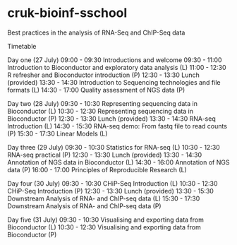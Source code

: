 # cruk-bioinf-sschool
Best practices in the analysis of RNA-Seq and ChIP-Seq data

Timetable

Day one (27 July)
09:00 - 09:30 Introductions and welcome
09:30 - 11:00 Introduction to Bioconductor and exploratory data analysis (L)
11:00 - 12:30 R refresher and Bioconductor introduction (P)
12:30 - 13:30 Lunch (provided)
13:30 - 14:30 Introduction to Sequencing technologies and file formats (L)
14:30 - 17:00 Quality assessment of NGS data (P)

Day two (28 July)
09:30 - 10:30 Representing sequencing data in Bioconductor (L)
10:30 - 12:30 Representing sequencing data in Bioconductor (P)
12:30 - 13:30 Lunch (provided)
13:30 - 14:30 RNA-seq Introduction (L)
14:30 - 15:30 RNA-seq demo: From fastq file to read counts (P)
15:30 - 17:30 Linear Models (L)

Day three (29 July)
09:30 - 10:30 Statistics for RNA-seq (L)
10:30 - 12:30 RNA-seq practical (P)
12:30 - 13:30 Lunch (provided)
13:30 - 14:30 Annotation of NGS data in Bioconductor (L)
14:30 - 16:00 Annotation of NGS data (P)
16:00 - 17:00 Principles of Reproducible Research (L)

Day four (30 July)
09:30 - 10:30 CHiP-Seq Introduction (L)
10:30 - 12:30 CHiP-Seq Introduction (P)
12:30 - 13:30 Lunch (provided)
13:30 - 15:30 Downstream Analysis of RNA- and ChIP-seq data (L)
15:30 - 17:30 Downstream Analysis of RNA- and ChIP-seq data (P)

Day five (31 July)
09:30 - 10:30 Visualising and exporting data from Bioconductor (L)
10:30 - 12:30 Visualising and exporting data from Bioconductor (P)
